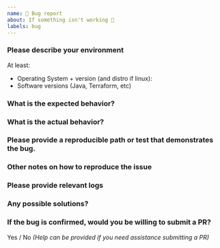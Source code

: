 ```yaml
---
name: 🐜 Bug report
about: If something isn't working 🔧
labels: bug
---
```


<!-- Note: not all sections may be necessary. Strip out what you don't need. -->

### Please describe your environment

At least:

-   Operating System + version (and distro if linux):
-   Software versions (Java, Terraform, etc)

### What is the expected behavior?

### What is the actual behavior?

### Please provide a reproducible path or test that demonstrates the bug.

### Other notes on how to reproduce the issue

### Please provide relevant logs

### Any possible solutions?

### If the bug is confirmed, would you be willing to submit a PR?

Yes / No _(Help can be provided if you need assistance submitting a PR)_
